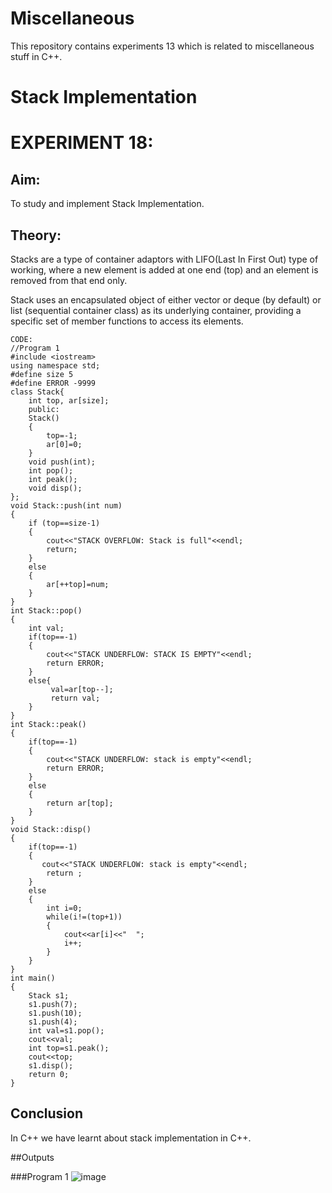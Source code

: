 # Miscellaneous
This repository contains experiments 13 which is related to miscellaneous stuff in C++.

# Stack Implementation
# EXPERIMENT 18:
## Aim: 
To study and implement Stack Implementation.
## Theory: 
Stacks are a type of container adaptors with LIFO(Last In First Out) type of working, where a new element is added at one end (top) and an element is removed from that end only.

Stack uses an encapsulated object of either vector or deque (by default) or list (sequential container class) as its underlying container, providing a specific set of member functions to access its elements.
~~~
CODE:
//Program 1
#include <iostream>
using namespace std;
#define size 5
#define ERROR -9999
class Stack{
    int top, ar[size];
    public:
    Stack()
    {
        top=-1;
        ar[0]=0;
    }
    void push(int);
    int pop();
    int peak();
    void disp();
};
void Stack::push(int num)
{
    if (top==size-1)
    {
        cout<<"STACK OVERFLOW: Stack is full"<<endl;
        return;
    }
    else
    {
        ar[++top]=num;
    }
}
int Stack::pop()
{
    int val;
    if(top==-1)
    {
        cout<<"STACK UNDERFLOW: STACK IS EMPTY"<<endl;
        return ERROR;
    }
    else{
         val=ar[top--];
         return val;
    }
}
int Stack::peak()
{
    if(top==-1)
    {
        cout<<"STACK UNDERFLOW: stack is empty"<<endl;
        return ERROR;
    }
    else
    {
        return ar[top];
    }
}
void Stack::disp()
{
    if(top==-1)
    {
       cout<<"STACK UNDERFLOW: stack is empty"<<endl;
        return ;
    }
    else
    {
        int i=0;
        while(i!=(top+1))
        {
            cout<<ar[i]<<"  ";
            i++;
        }
    }
}
int main()
{
    Stack s1;
    s1.push(7);
    s1.push(10);
    s1.push(4);
    int val=s1.pop();
    cout<<val;
    int top=s1.peak();
    cout<<top;
    s1.disp();
    return 0;
}
~~~

## Conclusion
In C++ we have learnt about stack implementation in C++.

##Outputs

###Program 1 
![image](https://github.com/user-attachments/assets/2e93fac6-f27e-4ed5-95c3-648c70f336fe)
